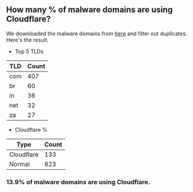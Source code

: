 ## How many % of malware domains are using Cloudflare?


We downloaded the malware domains from [here](https://urlhaus.abuse.ch) and filter out duplicates.
Here's the result.


[//]: # (start replacement)


- Top 5 TLDs

| TLD | Count |
| --- | --- |
| com | 407 |
| br | 60 |
| in | 36 |
| net | 32 |
| za | 27 |


- Cloudflare %

| Type | Count |
| --- | --- |
| Cloudflare | 133 |
| Normal | 823 |


### 13.9% of malware domains are using Cloudflare.